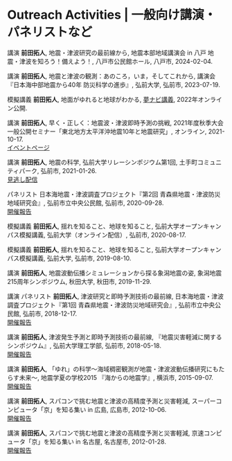 
# Outreach Activities | 一般向け講演・パネリストなど

<span class="pub_seminar">講演</span>  **前田拓人**, 地震・津波研究の最前線から, 地震本部地域講演会 in 八戸 地震・津波を知ろう！備えよう！, 八戸市公民館ホール, 八戸市, 2024-02-04. 

<span class="pub_seminar">講演</span>  **前田拓人**, 地震と津波の観測：あのころ，いま，そしてこれから, 講演会『日本海中部地震から40年 防災科学の進歩』, 弘前大学, 弘前市, 2023-07-19. 

<span class="pub_lecture">模擬講義</span> **前田拓人**, 地面がゆれると地球がわかる, [夢ナビ講義](https://douga.yumenavi.info/Lecture/PublishDetail/2022001495), 2022年オンライン公開.

<span class="pub_seminar">講演</span>  **前田拓人**, 早く・正しく：地震波・津波即時予測の挑戦, 2021年度秋季大会一般公開セミナー「東北地方太平洋沖地震10年と地震研究」, オンライン, 2021-10-17. 
<br>[イベントページ](https://www.zisin.jp/event/openseminar2021.html)

<span class="pub_seminar">講演</span>  **前田拓人**, 地震の科学, 弘前大学リレーシンポジウム第1回, 土手町コミュニティパーク, 弘前市, 2021-01-26. 
<br>[見逃し配信](http://applestream.jp/7228/)

<span class="pub_panel">パネリスト</span> 日本海地震・津波調査プロジェクト『第2回 青森県地震・津波防災地域研究会』, 弘前市立中央公民館, 弘前市, 2020-09-28. 
<br>[開催報告](http://www.eri.u-tokyo.ac.jp/project/Japan_Sea/chiiki_aomori.html)


<span class="pub_lecture">模擬講義</span> **前田拓人**, 揺れを知ること、地球を知ること, 弘前大学オープンキャンパス模擬講義, 弘前大学（オンライン配信）, 弘前市, 2020-08-17. 

<span class="pub_lecture">模擬講義</span> **前田拓人**, 揺れを知ること、地球を知ること, 弘前大学オープンキャンパス模擬講義, 弘前大学, 弘前市, 2019-08-10. 

<span class="pub_seminar">講演</span>  **前田拓人**, 地震波動伝播シミュレーションから探る象潟地震の姿, 象潟地震215周年シンポジウム, 秋田大学, 秋田市, 2019-11-29. 

<span class="pub_seminar">講演</span> <span class="pub_panel">パネリスト</span> **前田拓人**, 津波研究と即時予測技術の最前線, 日本海地震・津波調査プロジェクト『第1回 青森県地震・津波防災地域研究会』, 弘前市立中央公民館, 弘前市, 2018-12-17. 
<br>[開催報告](http://www.eri.u-tokyo.ac.jp/project/Japan_Sea/chiiki_aomori.html)

<span class="pub_seminar">講演</span> **前田拓人**, 津波発生予測と即時予測技術の最前線, 『地震災害軽減に関するシンポジウム』, 弘前大学理工学部, 弘前市, 2018-05-18. 
<br>[開催報告](http://www.hirosaki-u.ac.jp/34883.html)

<span class="pub_seminar">講演</span>  **前田拓人**, 「ゆれ」の科学～海域稠密観測が地震・津波波動伝播研究にもたらす未来～, 
地震学夏の学校2015 『海からの地震学』, 横浜市, 2015-09-07. 
<br>[開催報告](https://www.jamstec.go.jp/j/pr/event/sss2015/report.html)

<span class="pub_seminar">講演</span>  **前田拓人**, スパコンで挑む地震と津波の高精度予測と災害軽減, スーパーコンピュータ「京」を知る集い in 広島, 広島市, 2012-10-06. 
<br>[開催報告](http://www.aics.riken.jp/shirutsudoi/meeting10.html)

<span class="pub_seminar">講演</span>  **前田拓人**, スパコンで挑む地震と津波の高精度予測と災害軽減, 京速コンピュータ「京」を知る集い in 名古屋, 名古屋市, 2012-01-28. 
<br>[開催報告](http://www.nsc.riken.jp/shirutsudoi/meeting6.html)

